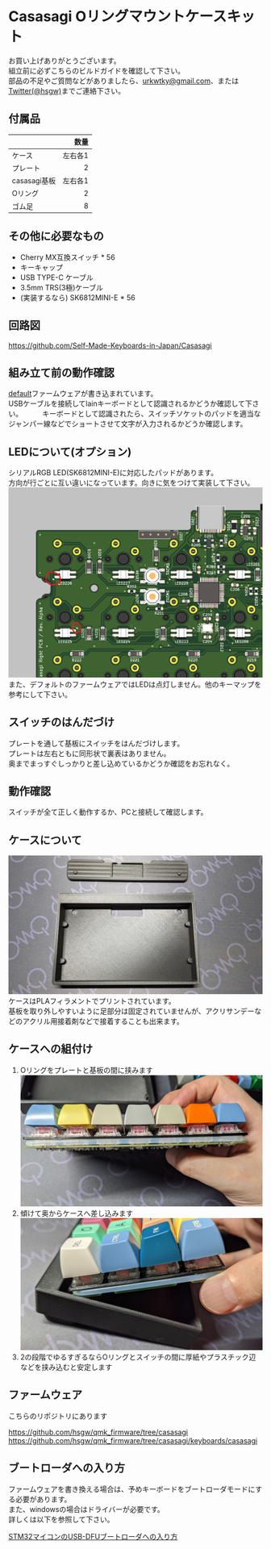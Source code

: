 Casasagi Oリングマウントケースキット
====================================

お買い上げありがとうございます。      
組立前に必ずこちらのビルドガイドを確認して下さい。   
部品の不足やご質問などがありましたら、urkwtky@gmail.com、または[Twitter(@hsgw)](https://twitter.com/hsgw)までご連絡下さい。

## 付属品
|            | 数量   |
| ---------- | ---: |
| ケース        | 左右各1 |
| プレート       | 2    |
| casasagi基板 | 左右各1 |
| Oリング       | 2    |
| ゴム足        | 8    |

## その他に必要なもの
- Cherry MX互換スイッチ * 56
- キーキャップ
- USB TYPE-C ケーブル
- 3.5mm TRS(3極)ケーブル
- (実装するなら) SK6812MINI-E * 56

## 回路図
https://github.com/Self-Made-Keyboards-in-Japan/Casasagi

## 組み立て前の動作確認
[default](https://github.com/hsgw/qmk_firmware/tree/casasagi/keyboards/casasagi/keymaps/default)ファームウェアが書き込まれています。   
USBケーブルを接続してlainキーボードとして認識されるかどうか確認して下さい。　　　
キーボードとして認識されたら、スイッチソケットのパッドを適当なジャンパー線などでショートさせて文字が入力されるかどうか確認します。   

## LEDについて(オプション)
シリアルRGB LED(SK6812MINI-E)に対応したパッドがあります。   
方向が行ごとに互い違いになっています。向きに気をつけて実装して下さい。
![led](imgs/LED.png)
また、デフォルトのファームウェアではLEDは点灯しません。他のキーマップを参考にして下さい。

## スイッチのはんだづけ
プレートを通して基板にスイッチをはんだづけします。   
プレートは左右ともに同形状で裏表はありません。   
奥までまっすぐしっかりと差し込めているかどうか確認をお忘れなく。

## 動作確認
スイッチが全て正しく動作するか、PCと接続して確認します。

## ケースについて
![case](imgs/case.jpg)
ケースはPLAフィラメントでプリントされています。   
基板を取り外しやすいように足部分は固定されていませんが、アクリサンデーなどのアクリル用接着剤などで接着することも出来ます。

## ケースへの組付け
1. Oリングをプレートと基板の間に挟みます
![case1](imgs/case1.jpg)
2. 傾けて奥からケースへ差し込みます
![case2](imgs/case2.jpg)
1. 2の段階でゆるすぎるならOリングとスイッチの間に厚紙やプラスチック辺などを挟み込むと安定します

## ファームウェア
こちらのリポジトリにあります

https://github.com/hsgw/qmk_firmware/tree/casasagi
https://github.com/hsgw/qmk_firmware/tree/casasagi/keyboards/casasagi

## ブートローダへの入り方
ファームウェアを書き換える場合は、予めキーボードをブートローダモードにする必要があります。   
また、windowsの場合はドライバーが必要です。   
詳しくは以下を参照して下さい。

[STM32マイコンのUSB-DFUブートローダへの入り方](../STM32_bootloader.md)